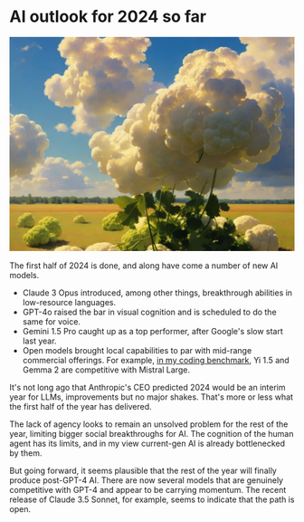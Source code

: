 <post-date date="18 July 2024"/>

# AI outlook for 2024 so far

![{image}{headerless}{no-border-rounding}](./sade.webp)

The first half of 2024 is done, and along have come a number of new AI models.

- Claude 3 Opus introduced, among other things, breakthrough abilities in low-resource languages.
- GPT-4o raised the bar in visual cognition and is scheduled to do the same for voice.
- Gemini 1.5 Pro caught up as a top performer, after Google's slow start last year.
- Open models brought local capabilities to par with mid-range commercial offerings. For example, [in my coding benchmark](/blog/testing-a-medley-of-local-llms-for-coding/), Yi 1.5 and Gemma 2 are competitive with Mistral Large.

It's not long ago that Anthropic's CEO predicted 2024 would be an interim year for LLMs, improvements but no major shakes. That's more or less what the first half of the year has delivered.

The lack of agency looks to remain an unsolved problem for the rest of the year, limiting bigger social breakthroughs for AI. The cognition of the human agent has its limits, and in my view current-gen AI is already bottlenecked by them.

But going forward, it seems plausible that the rest of the year will finally produce post-GPT-4 AI. There are now several models that are genuinely competitive with GPT-4 and appear to be carrying momentum. The recent release of Claude 3.5 Sonnet, for example, seems to indicate that the path is open.

